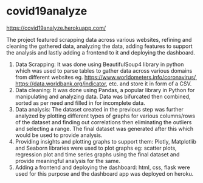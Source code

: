 # covid19analyze
https://covid19analyze.herokuapp.com/

The project featured scrapping data across various websites, refining and cleaning the gathered data, analyzing the data, adding features to support the analysis and lastly adding a frontend to it and deploying the dashboard.
1. Data Scrapping: It was done using BeautifulSoup4 library in python which was used to parse tables to gather data across various domains from different websites eg. https://www.worldometers.info/coronavirus/, https://data.worldbank.org/indicator, etc. and store it in form of a CSV.
2. Data cleaning: It was done using Pandas, a popular library in Python for manipulating and analyzing data. Data was bifurcated then combined, sorted as per need and filled in for incomplete data.
3. Data analysis: The dataset created in the previous step was further analyzed by plotting different types of graphs for various columns/rows of the dataset and finding out correlations then eliminating the outliers and selecting a range. The final dataset was generated after this which would be used to provide analysis.
4. Providing insights and plotting graphs to support them: Plotly, Matplotlib and Seaborn libraries were used to plot graphs eg: scatter plots, regression plot and time series graphs using the final dataset and provide meaningful analysis for the same.
5. Adding a frontend and deploying the dashboard: html, css, flask were used for this purpose and the dashboard app was deployed on heroku.
